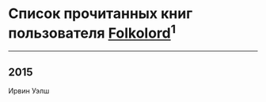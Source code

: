 # Список прочитанных книг пользователя [Folkolord](https://www.facebook.com/app_scoped_user_id/932551286832347/)<sup>1</sup>
---

## 2015

Ирвин Уэлш



